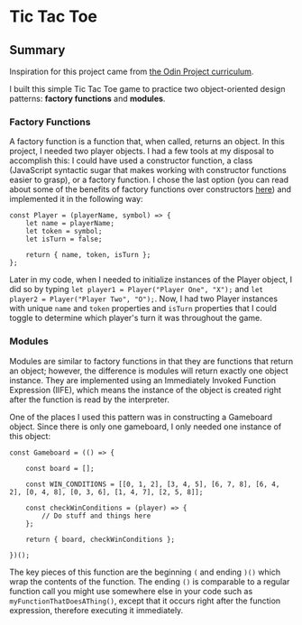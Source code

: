 # Tic Tac Toe

## Summary

Inspiration for this project came from [the Odin Project curriculum](https://www.theodinproject.com/lessons/node-path-javascript-tic-tac-toe).

I built this simple Tic Tac Toe game to practice two object-oriented design patterns: **factory functions** and **modules**.

### Factory Functions

A factory function is a function that, when called, returns an object. In this project, I needed two player objects. I had a few tools at my disposal to accomplish this: I could have used a constructor function, a class (JavaScript syntactic sugar that makes working with constructor functions easier to grasp), or a factory function. I chose the last option (you can read about some of the benefits of factory functions over constructors [here](https://www.theodinproject.com/lessons/node-path-javascript-factory-functions-and-the-module-pattern)) and implemented it in the following way:

```
const Player = (playerName, symbol) => {
    let name = playerName;
    let token = symbol;
    let isTurn = false;

    return { name, token, isTurn };
};
```

Later in my code, when I needed to initialize instances of the Player object, I did so by typing `let player1 = Player("Player One", "X");` and `let player2 = Player("Player Two", "O");`. Now, I had two Player instances with unique `name` and `token` properties and `isTurn` properties that I could toggle to determine which player's turn it was throughout the game.

### Modules

Modules are similar to factory functions in that they are functions that return an object; however, the difference is modules will return exactly one object instance. They are implemented using an Immediately Invoked Function Expression (IIFE), which means the instance of the object is created right after the function is read by the interpreter.

One of the places I used this pattern was in constructing a Gameboard object. Since there is only one gameboard, I only needed one instance of this object:

```
const Gameboard = (() => {

    const board = [];

    const WIN_CONDITIONS = [[0, 1, 2], [3, 4, 5], [6, 7, 8], [6, 4, 2], [0, 4, 8], [0, 3, 6], [1, 4, 7], [2, 5, 8]];

    const checkWinConditions = (player) => {
        // Do stuff and things here
    };

    return { board, checkWinConditions };

})();
```

The key pieces of this function are the beginning `(` and ending `)()` which wrap the contents of the function. The ending `()` is comparable to a regular function call you might use somewhere else in your code such as `myFunctionThatDoesAThing()`, except that it occurs right after the function expression, therefore executing it immediately.
